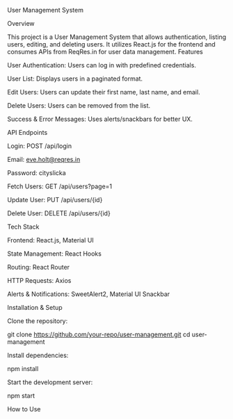 User Management System

Overview

This project is a User Management System that allows authentication, listing users, editing, and deleting users. It utilizes React.js for the frontend and consumes APIs from ReqRes.in for user data management.
 Features

User Authentication: Users can log in with predefined credentials.

User List: Displays users in a paginated format.

Edit Users: Users can update their first name, last name, and email.

Delete Users: Users can be removed from the list.

Success & Error Messages: Uses alerts/snackbars for better UX.

API Endpoints

Login: POST /api/login

Email: eve.holt@reqres.in

Password: cityslicka

Fetch Users: GET /api/users?page=1

Update User: PUT /api/users/{id}

Delete User: DELETE /api/users/{id}

Tech Stack

Frontend: React.js, Material UI

State Management: React Hooks

Routing: React Router

HTTP Requests: Axios

Alerts & Notifications: SweetAlert2, Material UI Snackbar

Installation & Setup

Clone the repository:

git clone https://github.com/your-repo/user-management.git
cd user-management

Install dependencies:

npm install

Start the development server:

npm start

How to Use
